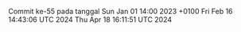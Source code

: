 Commit ke-55 pada tanggal Sun Jan 01 14:00 2023 +0100
Fri Feb 16 14:43:06 UTC 2024
Thu Apr 18 16:11:51 UTC 2024
